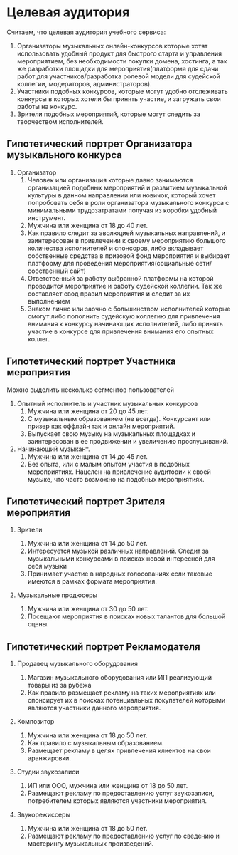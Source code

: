# Целевая аудитория

Считаем, что целевая аудитория учебного сервиса:

1. Организаторы музыкальных онлайн-конкурсов которые хотят использовать удобный продукт для быстрого старта и 
   управления мероприятием, без необходимости покупки домена, хостинга, а так же разработки площадки для 
   мероприятия(платформа для сдачи работ для участников/разработка ролевой модели для судейской коллегии, 
   модераторов, администраторов).
2. Участники подобных конкурсов, которые могут удобно отслеживать конкурсы в которых хотели бы принять участие, и 
   загружать свои работы на конкурс.
3. Зрители подобных мероприятий, которые могут следить за творчеством исполнителей. 

## Гипотетический портрет Организатора музыкального конкурса

1. Организатор
    1. Человек или организация которые давно занимаются организацией подобных мероприятий и развитием музыкальной 
       культуры в данном направлении или новичок, который хочет попробовать себя в роли организатора музыкального конкурса с 
       минимальными трудозатратами получая из коробки удобный инструмент.
   2. Мужчина или женщина от 18 до 40 лет. 
   3. Как правило следит за эволюцией музыкальных направлений, и заинтересован в привлечении к своему мероприятию 
      большого количества исполнителей и спонсоров, либо вкладывает собственные средства в призовой фонд мероприятия 
      и выбирает платформу для проведения мероприятия(социальные сети/собственный сайт)
   4. Ответственный за работу выбранной платформы на которой проводится мероприятие и работу судейской коллегии. Так 
      же составляет свод правил мероприятия и следит за их выполнением
   5. Знаком лично или заочно с большинством исполнителей которые смогут либо пополнить судейскую коллегию для 
      привлечения внимания к конкурсу начинающих исполнителей, либо принять участие в конкурсе для привлечения 
      внимания его опытных коллег. 

## Гипотетический портрет Участника мероприятия

Можно выделить несколько сегментов пользователей

1. Опытный исполнитель и участник музыкальных конкурсов
    1. Мужчина или женщина от 20 до 45 лет.
    2. С музыкальным образованием (не всегда). Конкурсант или призер как оффлайн так и онлайн мероприятий.
    3. Выпускает свою музыку на музыкальных площадках и заинтересован в ее продвижении и увеличению прослушиваний.
2. Начинающий музыкант.
    1. Мужчина или женщина от 14 до 45 лет. 
    2. Без опыта, или с малым опытом участия в подобных мероприятиях. Нацелен на привлечение аудитории к своей 
       музыке, что часто возможно на подобных мероприятиях.

## Гипотетический портрет Зрителя мероприятия

1. Зрители
   1. Мужчина или женщина от 14 до 50 лет.
   2. Интересуется музыкой различных направлений. Следит за музыкальными конкурсами в поисках новой интересной для себя
      музыки
   3. Принимает участие в народных голосованиях если таковые имеются в рамках формата мероприятия.

2. Музыкальные продюсеры
   1. Мужчина или женщина от 30 до 50 лет.
   2. Посещают мероприятия в поисках новых талантов для большой сцены. 

## Гипотетический портрет Рекламодателя

1. Продавец музыкального оборудования
   1. Магазин музыкального оборудования или ИП реализующий товары из за рубежа
   2. Как правило размещает рекламу на таких мероприятиях или спонсирует их в поисках потенциальных покупателей 
      которыми являются участники данного мероприятия. 

2. Композитор
   1. Мужчина или женщина от 18 до 50 лет.
   2. Как правило с музыкальным образованием.
   3. Размещает рекламу в целях привлечения клиентов на свои аранжировки.

3. Студии звукозаписи
   1. ИП или ООО, мужчина или женщина от 18 до 50 лет. 
   2. Размещают рекламу по предоставлению услуг звукозаписи, потребителем которых являются участники мероприятия.

4. Звукорежиссеры
   1. Мужчина или женщина от 18 до 50 лет. 
   2. Размещают рекламу по предоставлению услуг по сведению и мастерингу музыкальных произведений.
